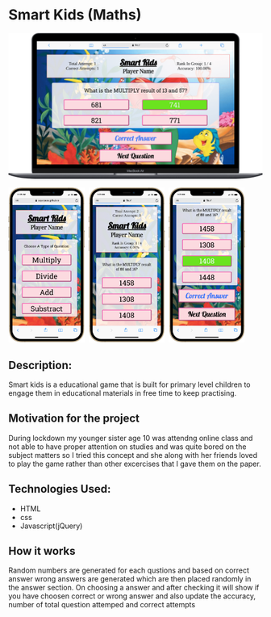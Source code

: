 # Smart Kids (Maths)
![Desktop Design](./output/desktop.png)

<img src="./output/mobileHome.png" width = "30%">&nbsp;
<img src="./output/mobile1.png" width = "30%">&nbsp;
<img src="./output/mobile2.png" width = "30%">

## Description:
Smart kids is a educational game that is built for primary level children to engage them in educational materials in free time to keep practising.

## Motivation for the project
During lockdown my younger sister age 10 was attendng online class and not able to have proper attention on studies and was quite bored on the subject matters so I tried this concept and she along with her friends loved to play the game rather than other excercises that I gave them on the paper.

## Technologies Used:
- HTML
- css
- Javascript(jQuery)

## How it works
Random numbers are generated for each qustions and based on correct answer wrong answers are generated which are then placed randomly in the answer section. On choosing a answer and after checking it will show if you have choosen correct or wrong answer and also update the accuracy, number of total question attemped and correct attempts

